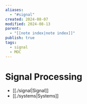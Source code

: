 ```yaml
---
aliases:
  - "#signal"
created: 2024-08-07
modified: 2024-08-13
parent:
  - "[[note index|note index]]"
publish: true
tags:
  - signal
  - MOC
---
```


# Signal Processing
- [[./signal|Signal]]
- [[./systems|Systems]]